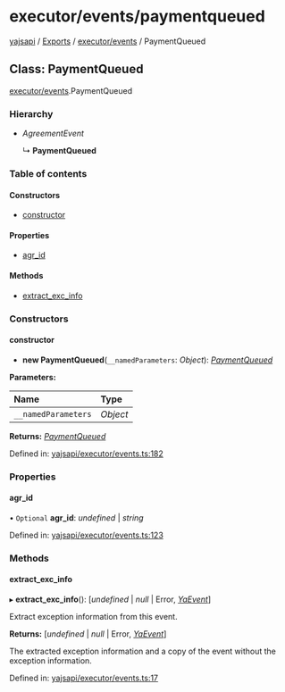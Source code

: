 # executor/events/paymentqueued

[yajsapi](https://github.com/golemfactory/yagna-docs/tree/9699eb3e934dbc2c15063c37bc7a317a2c47fef4/yajsapi/README.md) / [Exports](https://github.com/golemfactory/yagna-docs/tree/9699eb3e934dbc2c15063c37bc7a317a2c47fef4/yajsapi/modules.md) / [executor/events](../yajsapi-2/executor_events.md) / PaymentQueued

## Class: PaymentQueued

[executor/events](../yajsapi-2/executor_events.md).PaymentQueued

### Hierarchy

* _AgreementEvent_

  ↳ **PaymentQueued**

### Table of contents

#### Constructors

* [constructor](executor_events.paymentqueued.md#constructor)

#### Properties

* [agr\_id](executor_events.paymentqueued.md#agr_id)

#### Methods

* [extract\_exc\_info](executor_events.paymentqueued.md#extract_exc_info)

### Constructors

#### constructor

+ **new PaymentQueued**\(`__namedParameters`: _Object_\): [_PaymentQueued_](executor_events.paymentqueued.md)

**Parameters:**

| Name | Type |
| :--- | :--- |
| `__namedParameters` | _Object_ |

**Returns:** [_PaymentQueued_](executor_events.paymentqueued.md)

Defined in: [yajsapi/executor/events.ts:182](https://github.com/golemfactory/yajsapi/blob/0a8d8c8/yajsapi/executor/events.ts#L182)

### Properties

#### agr\_id

• `Optional` **agr\_id**: _undefined_ \| _string_

Defined in: [yajsapi/executor/events.ts:123](https://github.com/golemfactory/yajsapi/blob/0a8d8c8/yajsapi/executor/events.ts#L123)

### Methods

#### extract\_exc\_info

▸ **extract\_exc\_info**\(\): \[_undefined_ \| _null_ \| Error, [_YaEvent_](executor_events.yaevent.md)\]

Extract exception information from this event.

**Returns:** \[_undefined_ \| _null_ \| Error, [_YaEvent_](executor_events.yaevent.md)\]

The extracted exception information and a copy of the event without the exception information.

Defined in: [yajsapi/executor/events.ts:17](https://github.com/golemfactory/yajsapi/blob/0a8d8c8/yajsapi/executor/events.ts#L17)

